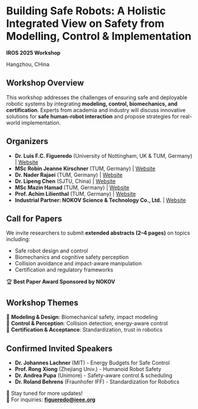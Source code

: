 # **Building Safe Robots: A Holistic Integrated View on Safety from Modelling, Control & Implementation**  
**IROS 2025 Workshop**  

 Hangzhou, CHina  

## **Workshop Overview**
This workshop addresses the challenges of ensuring safe and deployable robotic systems by integrating **modeling, control, biomechanics, and certification**. Experts from academia and industry will discuss innovative solutions for **safe human-robot interaction** and propose strategies for real-world implementation.

## **Organizers**
- **Dr. Luis F.C. Figueredo** (University of Nottingham, UK & TUM, Germany) | [Website](https://www.luisfigueredo.com/)
- **MSc Robin Jeanne Kirschner** (TUM, Germany) | [Website](https://www.ce.cit.tum.de/rsi/team/kirschner-robin/)
- **Dr. Nader Rajaei** (TUM, Germany) | [Website](https://www.mirmi.tum.de/mirmi/people/rajaei-nader/)
- **Dr. Lipeng Chen** (SJTU, China) | [Website](https://ieeexplore.ieee.org/author/37086579788)
- **MSc Mazin Hamad** (TUM, Germany) | [Website](https://www.ce.cit.tum.de/en/rsi/team/hamad-mazin/)
- **Prof. Achim Lilienthal** (TUM, Germany) | [Website](https://www.ce.cit.tum.de/pins/team/achim-j-lilienthal/)
- **Industrial Partner: NOKOV Science & Technology Co., Ltd.** | [Website](https://en.nokov.com/)

## **Call for Papers**
We invite researchers to submit **extended abstracts (2–4 pages)** on topics including:
- Safe robot design and control
- Biomechanics and cognitive safety perception
- Collision avoidance and impact-aware manipulation
- Certification and regulatory frameworks

🏆 **Best Paper Award Sponsored by NOKOV**  

## **Workshop Themes**
🔹 **Modeling & Design**: Biomechanical safety, impact modeling  
🔹 **Control & Perception**: Collision detection, energy-aware control  
🔹 **Certification & Acceptance**: Standardization, trust in robotics  

## **Confirmed Invited Speakers**
- **Dr. Johannes Lachner** (MIT) - Energy Budgets for Safe Control
- **Prof. Rong Xiong** (Zhejiang Univ.) - Humanoid Robot Safety
- **Dr. Andrea Pupa** (Unimore) - Safety-aware control & scheduling
- **Dr. Roland Behrens** (Fraunhofer IFF) - Standardization for Robotics

🚀 Stay tuned for more updates!  
📩 For inquiries: **figueredo@ieee.org**
